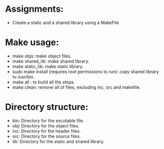 # Assignments:
  - Create a static and a shared library using a MakeFile

# Make usage:
  - make objs: make object files.
  - make shared_lib: make shared library.
  - make static_lib: make static library.
  - sudo make install (requires root permissions to run): copy shared library to /usr/bin.
  - make all : to build all the steps.
  - make clean:  remove all of files, excluding inc, src and makefile.

# Directory structure:
  - bin: Directory for the excutable file.
  - obj: Directory for the object files.
  - inc: Directory for the header files.
  - src: Directory for the source files.
  - lib: Directory for the static and shared library.


